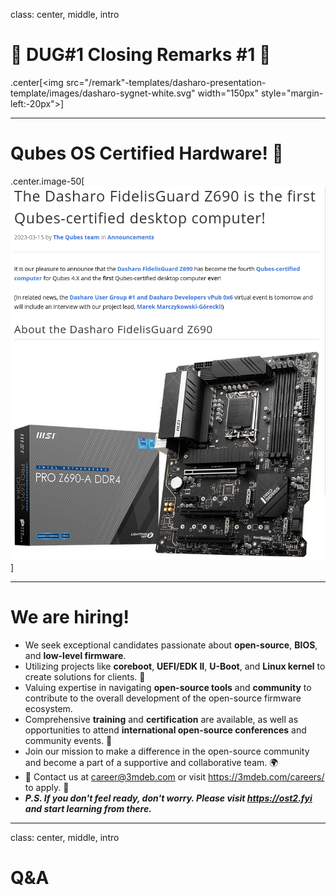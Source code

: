 class: center, middle, intro

# &#x1F44B; DUG#1 Closing Remarks #1 &#x1F44B;

.center[<img src="/remark"-templates/dasharo-presentation-template/images/dasharo-sygnet-white.svg" width="150px" style="margin-left:-20px">]

---

# Qubes OS Certified Hardware! &#x1F389;

.center.image-50[![](/img/dasharo_fg_z690_certified.png)]

---

# We are hiring!

* We seek exceptional candidates passionate about **open-source**, **BIOS**, and
  **low-level firmware**.
* Utilizing projects like **coreboot**, **UEFI/EDK II**, **U-Boot**, and
  **Linux kernel** to create solutions for clients. 🚀
* Valuing expertise in navigating **open-source tools** and **community** to
  contribute to the overall development of the open-source firmware ecosystem.
* Comprehensive **training** and **certification** are available, as well as
  opportunities to attend **international open-source conferences** and
  community events. 🎉
* Join our mission to make a difference in the open-source community and become
  a part of a supportive and collaborative team. 🌍
* 📩 Contact us at [career@3mdeb.com](mailto:career@3mdeb.com) or visit
  https://3mdeb.com/careers/ to apply. 📩
* **_P.S. If you don't feel ready, don't worry. Please visit https://ost2.fyi and
 start learning from there._**

---
class: center, middle, intro

# Q&A
